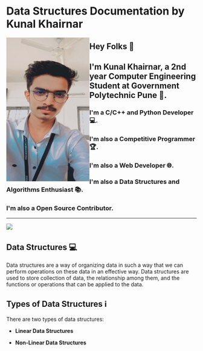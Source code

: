# Data Structures Documentation by **Kunal Khairnar** 
<img align="left" width="220" height="380" src="profilepic.jpg">

## Hey Folks :wave:

## I'm Kunal Khairnar, a 2nd year Computer Engineering Student at **Government Polytechnic Pune** :school:.
### I'm a **C**/**C++** and **Python** Developer :computer:.
### I'm also a **Competitive Programmer** :trophy:.
### I'm also a **Web Developer** :globe_with_meridians:.
### I'm also a **Data Structures and Algorithms** Enthusiast :books:.
### I'm also a **Open Source Contributor**.

---
<a href="https://github.com/404"><img src="https://user-images.githubusercontent.com/73097560/115834477-dbab4500-a447-11eb-908a-139a6edaec5c.gif"></a>


## **Data Structures** :computer:

Data structures are a way of organizing data in such a way that we can perform operations on these data in an effective way. Data structures are used to store collection of data, the relationship among them, and the functions or operations that can be applied to the data.

## **Types of Data Structures** :information_source:

There are two types of data structures:

-   **Linear Data Structures**

-   **Non-Linear Data Structures**
